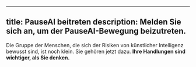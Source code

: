 

---
title: PauseAI beitreten
description: Melden Sie sich an, um der PauseAI-Bewegung beizutreten.
---

Die Gruppe der Menschen, die sich der Risiken von künstlicher Intelligenz bewusst sind, ist noch klein.
Sie gehören jetzt dazu.
**Ihre Handlungen sind wichtiger, als Sie denken.**

<!-- ## [Hier anmelden](https://airtable.com/appWPTGqZmUcs3NWu/pagoxRuCai4OYJEHt/form)

Möglichkeiten, wie Sie beitreten können:

- Treten Sie einer [lokale Gemeinschaft](/communities) oder einem [Event](/events) bei.
- Treten Sie dem PauseAI-[Discord](https://discord.gg/2XXWXvErfA) bei, wo die meisten Zusammenarbeiten stattfinden.
- Füllen Sie dieses Formular aus, und Sie können mit dem Onboarding-Team über Ihre Interessen und Möglichkeiten sprechen, an Projekten oder [Teams](/teams) teilzunehmen:

<iframe class="airtable-embed" src="https://airtable.com/embed/appWPTGqZmUcs3NWu/pagoxRuCai4OYJEHt/form" frameborder="0" onmousewheel="" width="100%" height="533" style="background: transparent; border: 1px solid #ccc;"></iframe>

- Dann können Sie sich als Freiwilliger anmelden und auf der [Mitglieder-Seite](/people) erscheinen, wenn Sie möchten.
- Besuchen Sie die [Organisations-Seite](/organization) für weitere Informationen!